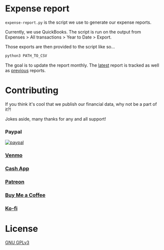 # Expense report

`expense-report.py` is the script we use to generate our expense reports.

Currently, we use QuickBooks. The script is run on the output from Expenses > All transactions > Year to Date > Export.

Those exports are then provided to the script like so...

```bash
python3 PATH_TO_CSV
```

The goal is to update the report monthly. The [latest](./latest.csv) report is tracked as well as [previous](./archive/) reports.

# Contributing

If you think it's cool that we publish our financial data, why not be a part of it?!

Jokes aside, many thanks for any and all support!

### Paypal

[![paypal](https://www.paypalobjects.com/en_US/i/btn/btn_donateCC_LG.gif)](https://www.paypal.com/donate/?hosted_button_id=NGEL6AB5A6KNL)

### [Venmo](https://venmo.com/empathetech)

### [Cash App](https://cash.app/$empathetech)

### [Patreon](https://patreon.com/empathetech)

### [Buy Me a Coffee](https://www.buymeacoffee.com/empathetech)

### [Ko-fi](https://ko-fi.com/empathetech)

# License

[GNU GPLv3](LICENSE)
